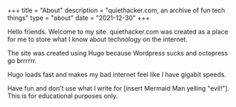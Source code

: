 +++
title = "About"
description = "quiethacker.com, an archive of fun tech things"
type = "about"
date = "2021-12-30"
+++

Hello friends. Welcome to my site. quiethacker.com was created as a place for me to store what I know about technology on the internet.

The site was created using Hugo because Wordpress sucks and octopress go brrrrrr.

Hugo loads fast and makes my bad internet feel like I have gigabit speeds.

Have fun and don't use what I write for [insert Mermaid Man yelling "evil!"]. This is for educational purposes only.


